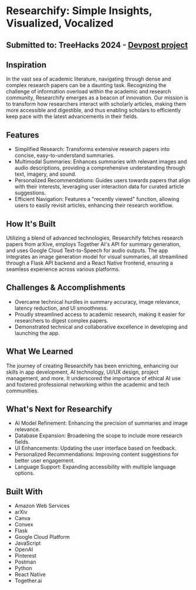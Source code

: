 # Researchify: Simple Insights, Visualized, Vocalized

## Submitted to: TreeHacks 2024 - [Devpost project](https://devpost.com/software/researchify-guwc82)

## Inspiration
In the vast sea of academic literature, navigating through dense and complex research papers can be a daunting task. Recognizing the challenge of information overload within the academic and research community, Researchify emerges as a beacon of innovation. Our mission is to transform how researchers interact with scholarly articles, making them more accessible and digestible, and thus enabling scholars to efficiently keep pace with the latest advancements in their fields.

## Features
- Simplified Research: Transforms extensive research papers into concise, easy-to-understand summaries.
- Multimodal Summaries: Enhances summaries with relevant images and audio descriptions, providing a comprehensive understanding through text, imagery, and sound.
- Personalized Recommendations: Guides users towards papers that align with their interests, leveraging user interaction data for curated article suggestions.
- Efficient Navigation: Features a "recently viewed" function, allowing users to easily revisit articles, enhancing their research workflow.

## How It's Built
Utilizing a blend of advanced technologies, Researchify fetches research papers from arXive, employs Together AI's API for summary generation, and uses Google Cloud Text-to-Speech for audio outputs. The app integrates an image generation model for visual summaries, all streamlined through a Flask API backend and a React Native frontend, ensuring a seamless experience across various platforms.

## Challenges & Accomplishments
- Overcame technical hurdles in summary accuracy, image relevance, latency reduction, and UI smoothness.
- Proudly streamlined access to academic research, making it easier for researchers to digest complex papers.
- Demonstrated technical and collaborative excellence in developing and launching the app.
## What We Learned
The journey of creating Researchify has been enriching, enhancing our skills in app development, AI technology, UI/UX design, project management, and more. It underscored the importance of ethical AI use and fostered professional networking within the academic and tech communities.

## What's Next for Researchify
- AI Model Refinement: Enhancing the precision of summaries and image relevance.
-  Database Expansion: Broadening the scope to include more research fields.
- UI Enhancements: Updating the user interface based on feedback.
- Personalized Recommendations: Improving content suggestions for better user engagement.
- Language Support: Expanding accessibility with multiple language options.

## Built With
- Amazon Web Services
- arXiv
- Canva
- Convex
- Flask
- Google Cloud Platform
- JavaScript
- OpenAI
- Pinterest
- Postman
- Python
- React Native
- Together.ai
